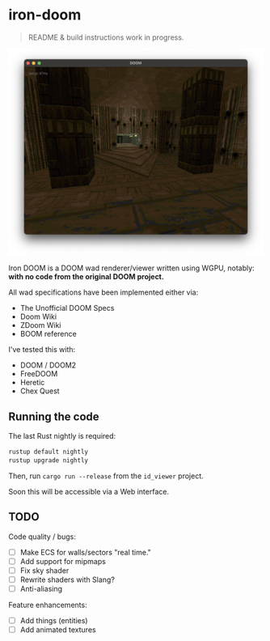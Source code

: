 # iron-doom

> README & build instructions work in progress.

![](./example.png)

Iron DOOM is a DOOM wad renderer/viewer written using WGPU, notably: **with no code from the original DOOM project.**

All wad specifications have been implemented either via:

- The Unofficial DOOM Specs
- Doom Wiki
- ZDoom Wiki
- BOOM reference

I've tested this with:
- DOOM / DOOM2
- FreeDOOM
- Heretic
- Chex Quest

## Running the code

The last Rust nightly is required:

```sh
rustup default nightly
rustup upgrade nightly
```

Then, run `cargo run --release` from the `id_viewer` project.

Soon this will be accessible via a Web interface.

## TODO

Code quality / bugs:
- [ ] Make ECS for walls/sectors "real time."
- [ ] Add support for mipmaps
- [ ] Fix sky shader
- [ ] Rewrite shaders with Slang?
- [ ] Anti-aliasing

Feature enhancements:
- [ ] Add things (entities)
- [ ] Add animated textures